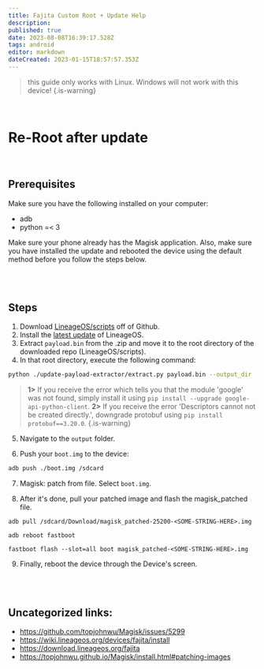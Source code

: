 ```yaml
---
title: Fajita Custom Root + Update Help
description: 
published: true
date: 2023-08-08T16:39:17.528Z
tags: android
editor: markdown
dateCreated: 2023-01-15T18:57:57.353Z
---
```


> this guide only works with Linux. Windows will not work with this device!
{.is-warning}

<br>

# Re-Root after update
<br>

## Prerequisites

Make sure you have the following installed on your computer:
- adb
- python =< 3

Make sure your phone already has the Magisk application. Also, make sure you have installed the update and rebooted the device using the default method before you follow the steps below.

<br>
<br>

## Steps

1. Download [LineageOS/scripts](https://github.com/LineageOS/scripts) off of Github.
2. Install the [latest update](https://download.lineageos.org/fajita) of LineageOS.
3. Extract `payload.bin` from the .zip and move it to the root directory of the downloaded repo (LineageOS/scripts).
4. In that root directory, execute the following command:

```bash
python ./update-payload-extractor/extract.py payload.bin --output_dir ./output
```

> **1>** If you receive the error which tells you that the module 'google' was not found, simply install it using `pip install --upgrade google-api-python-client`.
	**2>** If you receive the error 'Descriptors cannot not be created directly.', downgrade protobuf using `pip install protobuf==3.20.0`.
{.is-warning}



5. Navigate to the `output` folder. 

6. Push your `boot.img` to the device:

```bash
adb push ./boot.img /sdcard
``` 

7. Magisk: patch from file. Select `boot.img`.

8. After it's done, pull your patched image and flash the magisk_patched file.

```
adb pull /sdcard/Download/magisk_patched-25200-<SOME-STRING-HERE>.img
```

```
adb reboot fastboot
```

```
fastboot flash --slot=all boot magisk_patched-<SOME-STRING-HERE>.img
```

9. Finally, reboot the device through the Device's screen. 

<br>
<br>

## Uncategorized links:

- https://github.com/topjohnwu/Magisk/issues/5299
- https://wiki.lineageos.org/devices/fajita/install
- https://download.lineageos.org/fajita
- https://topjohnwu.github.io/Magisk/install.html#patching-images

